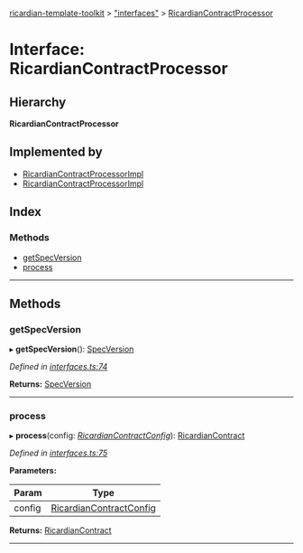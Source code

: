 [ricardian-template-toolkit](../README.md) > ["interfaces"](../modules/_interfaces_.md) > [RicardianContractProcessor](../interfaces/_interfaces_.ricardiancontractprocessor.md)

# Interface: RicardianContractProcessor

## Hierarchy

**RicardianContractProcessor**

## Implemented by

* [RicardianContractProcessorImpl](../classes/_specversions_v0_0_ricardiancontractprocessorimpl_.ricardiancontractprocessorimpl.md)
* [RicardianContractProcessorImpl](../classes/_specversions_v0_1_ricardiancontractprocessorimpl_.ricardiancontractprocessorimpl.md)

## Index

### Methods

* [getSpecVersion](_interfaces_.ricardiancontractprocessor.md#getspecversion)
* [process](_interfaces_.ricardiancontractprocessor.md#process)

---

## Methods

<a id="getspecversion"></a>

###  getSpecVersion

▸ **getSpecVersion**(): [SpecVersion](_interfaces_.specversion.md)

*Defined in [interfaces.ts:74](https://github.com/EOSIO/ricardian-template-toolkit/blob/79eb9a7/src/interfaces.ts#L74)*

**Returns:** [SpecVersion](_interfaces_.specversion.md)

___
<a id="process"></a>

###  process

▸ **process**(config: *[RicardianContractConfig](_interfaces_.ricardiancontractconfig.md)*): [RicardianContract](_interfaces_.ricardiancontract.md)

*Defined in [interfaces.ts:75](https://github.com/EOSIO/ricardian-template-toolkit/blob/79eb9a7/src/interfaces.ts#L75)*

**Parameters:**

| Param | Type |
| ------ | ------ |
| config | [RicardianContractConfig](_interfaces_.ricardiancontractconfig.md) |

**Returns:** [RicardianContract](_interfaces_.ricardiancontract.md)

___

